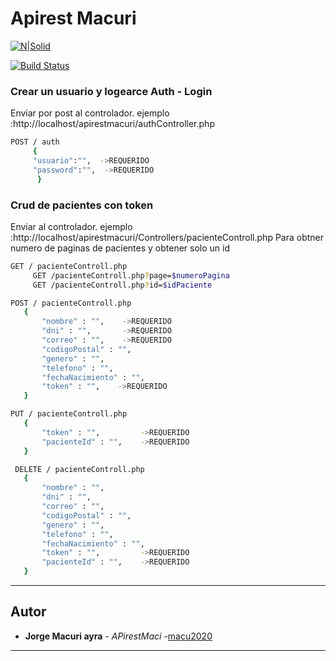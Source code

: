# Apirest Macuri

[![N|Solid](http://www.zonadamacuri.com/Assets/img/logos/portabar.png)](https://webmacuri.website/)

[![Build Status](https://travis-ci.org/joemccann/dillinger.svg?branch=master)](https://github.com/macu2020)

### Crear un usuario y logearce  Auth - Login
Enviar por post al controlador.
ejemplo :http://localhost/apirestmacuri/authController.php
```sh
POST / auth 
     {
     "usuario":"",  ->REQUERIDO
     "password":"",  ->REQUERIDO
      } 
```

### Crud de pacientes con token
Enviar al controlador.
ejemplo :http://localhost/apirestmacuri/Controllers/pacienteControll.php
Para obtner numero de paginas de pacientes y obtener solo un id
```sh
GET / pacienteControll.php 
     GET /pacienteControll.php?page=$numeroPagina
     GET /pacienteControll.php?id=$idPaciente
```

```sh
POST / pacienteControll.php 
   {
       "nombre" : "",    ->REQUERIDO
       "dni" : "",       ->REQUERIDO
       "correo" : "",    ->REQUERIDO
       "codigoPostal" : "", 
       "genero" : "",
       "telefono" : "", 
       "fechaNacimiento" : "", 
       "token" : "",    ->REQUERIDO
   }
```


```sh
PUT / pacienteControll.php 
   {
       "token" : "",         ->REQUERIDO
       "pacienteId" : "",    ->REQUERIDO
   }
```


```sh
 DELETE / pacienteControll.php 
   {
       "nombre" : "",    
       "dni" : "",       
       "correo" : "",    
       "codigoPostal" : "", 
       "genero" : "",
       "telefono" : "", 
       "fechaNacimiento" : "", 
       "token" : "",         ->REQUERIDO
       "pacienteId" : "",    ->REQUERIDO
   }
```
***
## Autor
* **Jorge Macuri ayra** - *APirestMaci* -[macu2020](https://github.com/macu2020)
***



